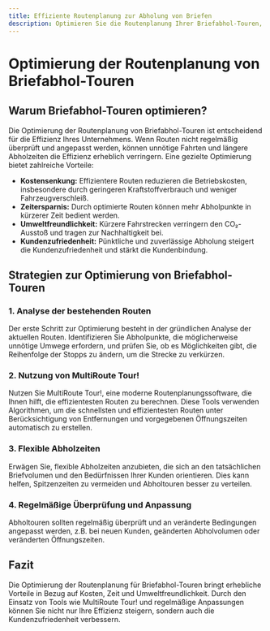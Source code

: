 ```yaml
---
title: Effiziente Routenplanung zur Abholung von Briefen
description: Optimieren Sie die Routenplanung Ihrer Briefabhol-Touren, senken Sie Kosten, sparen Sie Zeit und steigern Sie die Kundenzufriedenheit.
---
```


# Optimierung der Routenplanung von Briefabhol-Touren

## Warum Briefabhol-Touren optimieren?

Die Optimierung der Routenplanung von Briefabhol-Touren ist entscheidend für die Effizienz Ihres Unternehmens. Wenn Routen nicht regelmäßig überprüft und angepasst werden, können unnötige Fahrten und längere Abholzeiten die Effizienz erheblich verringern. Eine gezielte Optimierung bietet zahlreiche Vorteile:

- **Kostensenkung:** Effizientere Routen reduzieren die Betriebskosten, insbesondere durch geringeren Kraftstoffverbrauch und weniger Fahrzeugverschleiß.
- **Zeitersparnis:** Durch optimierte Routen können mehr Abholpunkte in kürzerer Zeit bedient werden.
- **Umweltfreundlichkeit:** Kürzere Fahrstrecken verringern den CO₂-Ausstoß und tragen zur Nachhaltigkeit bei.
- **Kundenzufriedenheit:** Pünktliche und zuverlässige Abholung steigert die Kundenzufriedenheit und stärkt die Kundenbindung.

## Strategien zur Optimierung von Briefabhol-Touren

### 1. Analyse der bestehenden Routen

Der erste Schritt zur Optimierung besteht in der gründlichen Analyse der aktuellen Routen. Identifizieren Sie Abholpunkte, die möglicherweise unnötige Umwege erfordern, und prüfen Sie, ob es Möglichkeiten gibt, die Reihenfolge der Stopps zu ändern, um die Strecke zu verkürzen.

### 2. Nutzung von MultiRoute Tour!

Nutzen Sie MultiRoute Tour!, eine moderne Routenplanungssoftware, die Ihnen hilft, die effizientesten Routen zu berechnen. Diese Tools verwenden Algorithmen, um die schnellsten und effizientesten Routen unter Berücksichtigung von Entfernungen und vorgegebenen Öffnungszeiten automatisch zu erstellen.

### 3. Flexible Abholzeiten

Erwägen Sie, flexible Abholzeiten anzubieten, die sich an den tatsächlichen Briefvolumen und den Bedürfnissen Ihrer Kunden orientieren. Dies kann helfen, Spitzenzeiten zu vermeiden und Abholtouren besser zu verteilen.

### 4. Regelmäßige Überprüfung und Anpassung

Abholtouren sollten regelmäßig überprüft und an veränderte Bedingungen angepasst werden, z.B. bei neuen Kunden, geänderten Abholvolumen oder veränderten Öffnungszeiten.

## Fazit

Die Optimierung der Routenplanung für Briefabhol-Touren bringt erhebliche Vorteile in Bezug auf Kosten, Zeit und Umweltfreundlichkeit. Durch den Einsatz von Tools wie MultiRoute Tour! und regelmäßige Anpassungen können Sie nicht nur Ihre Effizienz steigern, sondern auch die Kundenzufriedenheit verbessern.
